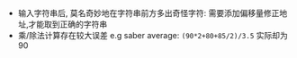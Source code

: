 -   输入字符串后, 莫名奇妙地在字符串前方多出奇怪字符: 需要添加偏移量修正地址,才能取到正确的字符串
-   乘/除法计算存在较大误差 e.g saber average: `(90*2+80+85/2)/3.5` 实际却为90

